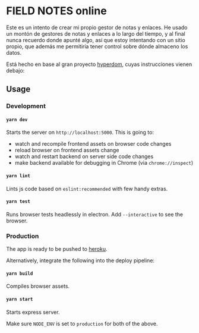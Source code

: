 # FIELD NOTES online

Este es un intento de crear mi propio gestor de notas y enlaces. He usado un montón de gestores de notas y enlaces
a lo largo del tiempo, y al final nunca recuerdo donde apunté algo, así que estoy intentando con un sitio propio,
que además me permitiría tener control sobre dónde almaceno los datos.

Está hecho en base al gran proyecto [hyperdom](https://hyperdom.org/#/), cuyas instrucciones vienen debajo:

## Usage

### Development

#### `yarn dev`

Starts the server on `http://localhost:5000`. This is going to:

- watch and recompile frontend assets on browser code changes
- reload browser on frontend assets change
- watch and restart backend on server side code changes
- make backend available for debugging in Chrome (via `chrome://inspect`)

#### `yarn lint`

Lints js code based on `eslint:recommended` with few handy extras.

#### `yarn test`

Runs browser tests headlessly in electron. Add `--interactive` to see the browser.

### Production

The app is ready to be pushed to [heroku](https://www.heroku.com/).

Alternatively, integrate the following into the deploy pipeline:

#### `yarn build`

Compiles browser assets.

#### `yarn start`

Starts express server.

Make sure `NODE_ENV` is set to `production` for both of the above.
